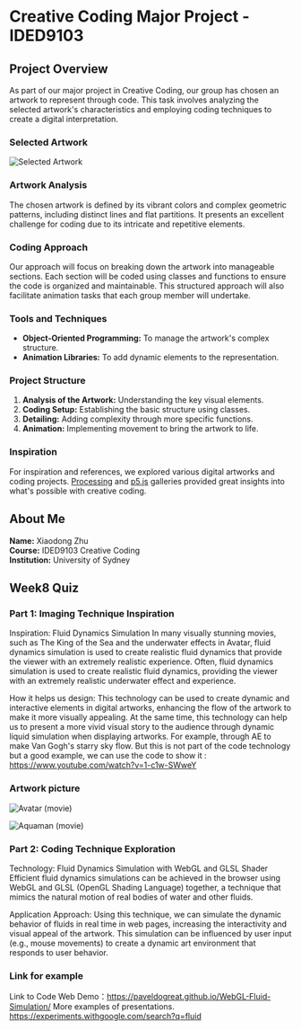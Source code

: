 # Creative Coding Major Project - IDED9103

## Project Overview
As part of our major project in Creative Coding, our group has chosen an artwork to represent through code. This task involves analyzing the selected artwork's characteristics and employing coding techniques to create a digital interpretation.

### Selected Artwork
![Selected Artwork](https://substackcdn.com/image/fetch/f_auto,q_auto:good,fl_progressive:steep/https%3A%2F%2Fbucketeer-e05bbc84-baa3-437e-9518-adb32be77984.s3.amazonaws.com%2Fpublic%2Fimages%2Fa23e2b7f-ae0d-46cf-b5ba-65844e61b0a0_640x640.jpeg)

### Artwork Analysis
The chosen artwork is defined by its vibrant colors and complex geometric patterns, including distinct lines and flat partitions. It presents an excellent challenge for coding due to its intricate and repetitive elements.

### Coding Approach
Our approach will focus on breaking down the artwork into manageable sections. Each section will be coded using classes and functions to ensure the code is organized and maintainable. This structured approach will also facilitate animation tasks that each group member will undertake.

### Tools and Techniques
- **Object-Oriented Programming:** To manage the artwork's complex structure.
- **Animation Libraries:** To add dynamic elements to the representation.

### Project Structure
1. **Analysis of the Artwork:** Understanding the key visual elements.
2. **Coding Setup:** Establishing the basic structure using classes.
3. **Detailing:** Adding complexity through more specific functions.
4. **Animation:** Implementing movement to bring the artwork to life.

### Inspiration
For inspiration and references, we explored various digital artworks and coding projects. [Processing](https://processing.org/examples/) and [p5.js](https://p5js.org/examples/) galleries provided great insights into what's possible with creative coding.

## About Me
**Name:** Xiaodong Zhu  
**Course:** IDED9103 Creative Coding  
**Institution:** University of Sydney

## Week8 Quiz
### Part 1: Imaging Technique Inspiration
Inspiration: Fluid Dynamics Simulation
In many visually stunning movies, such as The King of the Sea and the underwater effects in Avatar, fluid dynamics simulation is used to create realistic fluid dynamics that provide the viewer with an extremely realistic experience.  Often, fluid dynamics simulation is used to create realistic fluid dynamics, providing the viewer with an extremely realistic underwater effect and experience.

How it helps us design: 
This technology can be used to create dynamic and interactive elements in digital artworks, enhancing the flow of the artwork to make it more visually appealing. At the same time, this technology can help us to present a more vivid visual story to the audience through dynamic liquid simulation when displaying artworks. For example, through AE to make Van Gogh's starry sky flow. But this is not part of the code technology but a good example, we can use the code to show it : https://www.youtube.com/watch?v=1-c1w-SWweY

### Artwork picture
![Avatar (movie)](https://static01.nyt.com/images/2022/12/13/multimedia/13avatar-fx-1-3a70/13avatar-fx-1-3a70-superJumbo.jpg?quality=75&auto=webp)

![Aquaman (movie)](https://static1.srcdn.com/wordpress/wp-content/uploads/2022/03/Aquaman-sitting-on-his-throne.jpg?q=50&fit=crop&w=1500&dpr=1.5)

### Part 2: Coding Technique Exploration

Technology: 
Fluid Dynamics Simulation with WebGL and GLSL Shader
Efficient fluid dynamics simulations can be achieved in the browser using WebGL and GLSL (OpenGL Shading Language) together, a technique that mimics the natural motion of real bodies of water and other fluids.

Application Approach:
Using this technique, we can simulate the dynamic behavior of fluids in real time in web pages, increasing the interactivity and visual appeal of the artwork. This simulation can be influenced by user input (e.g., mouse movements) to create a dynamic art environment that responds to user behavior.

### Link for example
Link to Code Web Demo：https://paveldogreat.github.io/WebGL-Fluid-Simulation/
More examples of presentations. https://experiments.withgoogle.com/search?q=fluid





